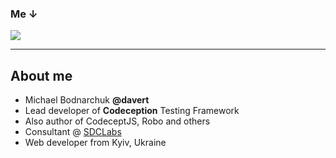 ### Me ↓

![](img/me.jpg)


---

##  About me 

* Michael Bodnarchuk **@davert**
* Lead developer of **Codeception** Testing Framework
* Also author of CodeceptJS, Robo and others
* Consultant @ [SDCLabs](http://sdclabs.com)
* Web developer from Kyiv, Ukraine

